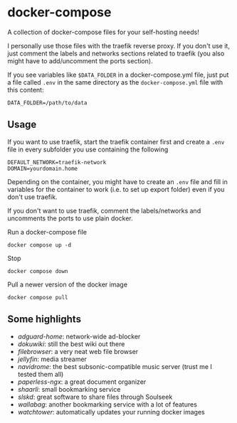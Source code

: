 # docker-compose

A collection of docker-compose files for your self-hosting needs!

I personally use those files with the traefik reverse proxy. If you don't use it, just comment the labels and networks sections related to traefik (you also might have to add/uncomment the ports section).

If you see variables like `$DATA_FOLDER` in a docker-compose.yml file, just put a file called `.env` in the same directory as the `docker-compose.yml` file with this content:
```
DATA_FOLDER=/path/to/data
```

## Usage

If you want to use traefik, start the traefik container first and create a `.env` file in every subfolder you use containing the following

```
DEFAULT_NETWORK=traefik-network
DOMAIN=yourdomain.home
```

Depending on the container, you might have to create an `.env` file and fill in variables for the container to work (i.e. to set up export folder) even if you don't use traefik.

If you don't want to use traefik, comment the labels/networks and uncomments the ports to use plain docker.


Run a docker-compose file

```
docker compose up -d
```

Stop

```
docker compose down
```

Pull a newer version of the docker image

```
docker compose pull
```

## Some highlights

- *adguard-home*: network-wide ad-blocker
- *dokuwiki*: still the best wiki out there
- *filebrowser*: a very neat web file browser
- *jellyfin*: media streamer
- *navidrome*: the best subsonic-compatible music server (trust me I tested them all)
- *paperless-ngx*: a great document organizer
- *shaarli*: small bookmarking service
- *slskd*: great software to share files through Soulseek
- *wallabag*: another bookmarking service with a lot of features
- *watchtower*: automatically updates your running docker images


